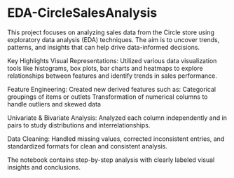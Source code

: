 # EDA-CircleSalesAnalysis
This project focuses on analyzing sales data from the Circle store using exploratory data analysis (EDA) techniques. The aim is to uncover trends, patterns, and insights that can help drive data-informed decisions.

Key Highlights
Visual Representations:
Utilized various data visualization tools like histograms, box plots, bar charts and heatmaps to explore relationships between features and identify trends in sales performance.

Feature Engineering:
Created new derived features such as:
Categorical groupings of items or outlets
Transformation of numerical columns to handle outliers and skewed data

Univariate & Bivariate Analysis:
Analyzed each column independently and in pairs to study distributions and interrelationships.

Data Cleaning:
Handled missing values, corrected inconsistent entries, and standardized formats for clean and consistent analysis.

The notebook contains step-by-step analysis with clearly labeled visual insights and conclusions.

